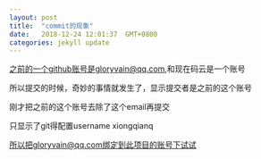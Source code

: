 ```yaml
---
layout: post
title:  "commit的现象"
date:   2018-12-24 12:01:37  GMT+0800
categories: jekyll update
---
```


之前的一个github账号是gloryvain@qq.com,和现在码云是一个账号

所以提交的时候，奇妙的事情就发生了，显示提交者是之前的这个账号

刚才把之前的这个账号去除了这个email再提交

只显示了git得配置username xiongqianq

所以把gloryvain@qq.com绑定到此项目的账号下试试



[jekyll-docs]: https://jekyllrb.com/docs/home
[jekyll-gh]:   https://github.com/jekyll/jekyll
[jekyll-talk]: https://talk.jekyllrb.com/
